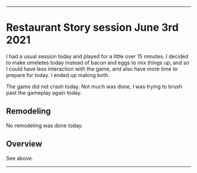 
***

# Restaurant Story session June 3rd 2021

I had a usual session today and played for a little over 15 minutes. I decided to make omeletes today instead of bacon and eggs to mix things up, and so I could have less interaction with the game, and also have more time to prepare for today. I ended up making both.

The game did not crash today. Not much was done, I was trying to brush past the gameplay again today.

## Remodeling

No remodeling was done today.

## Overview

See above.

***
